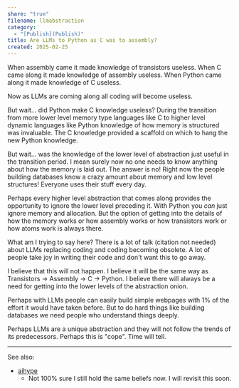 ```yaml
---
share: "true"
filename: llmabstraction
category:
  - "[Publish](Publish)"
title: Are LLMs to Python as C was to assembly?
created: 2025-02-25
---
```

When assembly came it made knowledge of transistors useless. When C came along it made knowledge of assembly useless. When Python came along it made knowledge of C useless.

Now as LLMs are coming along all coding will become useless.

But wait... did Python make C knowledge useless? During the transition from more lower level memory type languages like C to higher level dynamic languages like Python knowledge of how memory is structured was invaluable. The C knowledge provided a scaffold on which to hang the new Python knowledge.

But wait... was the knowledge of the lower level of abstraction just useful in the transition period. I mean surely now no one needs to know anything about how the memory is laid out. The answer is no! Right now the people building databases know a crazy amount about memory and low level structures! Everyone uses their stuff every day.

Perhaps every higher level abstraction that comes along provides the opportunity to ignore the lower level preceding it. With Python you *can* just ignore memory and allocation. But the option of getting into the details of how the memory works or how assembly works or how transistors work or how atoms work is always there.

What am I trying to say here? There is a lot of talk (citation not needed) about LLMs replacing coding and coding becoming obsolete. A lot of people take joy in writing their code and don't want this to go away.

I believe that this will not happen. I believe it will be the same way as Transistors -> Assembly -> C -> Python. I believe there will always be a need for getting into the lower levels of the abstraction onion.

Perhaps with LLMs people can easily build simple webpages with 1% of the effort it would have taken before. But to do hard things like building databases we need people who understand things deeply.

Perhaps LLMs are a unique abstraction and they will not follow the trends of its predecessors. Perhaps this is "cope". Time will tell.

--- 

See also:
- [aihype](./aihype)
	- Not 100% sure I still hold the same beliefs now. I will revisit this soon.